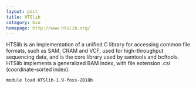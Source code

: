 ```yaml
---
layout: post
title: HTSlib
catagory: bio
homepage: http://www.htslib.org/
---
```

HTSlib is an implementation of a unified C library for accessing common file formats, such as SAM, CRAM and VCF, used for high-throughput sequencing data, and is the core library used by samtools and bcftools. 
HTSlib implements a generalized BAM index, with file extension .csi (coordinate-sorted index). 
```
module load HTSlib-1.9-foss-2018b
```
